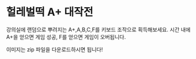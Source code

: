 # 헐레벌떡 A+ 대작전
강의실에 랜덤으로 뿌려지는 A+,A,B,C,F를 키보드 조작으로 획득해보세요.
시간 내에 A+을 얻으면 게임 성공, F를 얻으면 게임이 오버됩니다.

이미지는 zip 파일을 다운로드하시면 됩니다!
